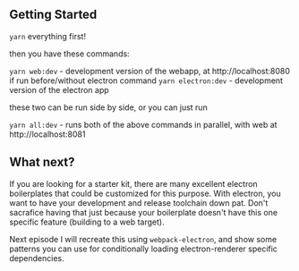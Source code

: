 ## Getting Started

`yarn` everything first!

then you have these commands:

`yarn web:dev` - development version of the webapp, at http://localhost:8080 if run before/without electron command
`yarn electron:dev` - development version of the electron app


these two can be run side by side, or you can just run

`yarn all:dev` - runs both of the above commands in parallel, with web at http://localhost:8081


## What next?

If you are looking for a starter kit, there are many excellent electron boilerplates that could be customized for this purpose. With electron, you want to have your development and release toolchain down pat. Don't sacrafice having that just because your boilerplate doesn't have this one specific feature (building to a web target).

Next episode I will recreate this using `webpack-electron`, and show some patterns you can use for conditionally loading electron-renderer specific dependencies.
